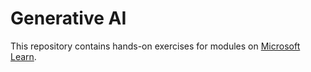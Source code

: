 # Generative AI

This repository contains hands-on exercises for modules on [Microsoft Learn](https://learn.microsoft.com/training).
